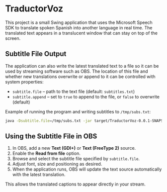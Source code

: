 # TraductorVoz

This project is a small Swing application that uses the Microsoft Speech SDK to translate spoken Spanish into another language in real time. The translated text appears in a translucent window that can stay on top of the screen.

## Subtitle File Output

The application can also write the latest translated text to a file so it can be used by streaming software such as OBS. The location of this file and whether new translations overwrite or append to it can be controlled with system properties:

- `subtitle.file` – path to the text file (default: `subtitles.txt`)
- `subtitle.append` – set to `true` to append to the file, or `false` to overwrite (default)

Example of running the program and writing subtitles to `/tmp/subs.txt`:

```bash
java -Dsubtitle.file=/tmp/subs.txt -jar target/TraductorVoz-0.0.1-SNAPSHOT.jar
```

## Using the Subtitle File in OBS

1. In OBS, add a new **Text (GDI+)** or **Text (FreeType 2)** source.
2. Enable the **Read from file** option.
3. Browse and select the subtitle file specified by `subtitle.file`.
4. Adjust font, size and positioning as desired.
5. When the application runs, OBS will update the text source automatically with the latest translation.

This allows the translated captions to appear directly in your stream.
